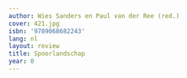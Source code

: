 ```yaml
---
author: Wies Sanders en Paul van der Ree (red.)
cover: 421.jpg
isbn: '9789068682243'
lang: nl
layout: review
title: Spoorlandschap
year: 0
---
```


